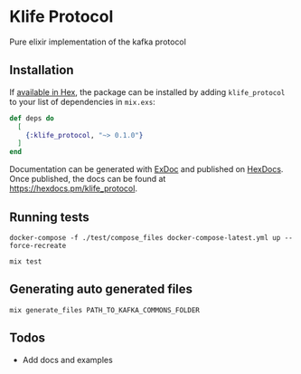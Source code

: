 # Klife Protocol

Pure elixir implementation of the kafka protocol

## Installation

If [available in Hex](https://hex.pm/docs/publish), the package can be installed
by adding `klife_protocol` to your list of dependencies in `mix.exs`:

```elixir
def deps do
  [
    {:klife_protocol, "~> 0.1.0"}
  ]
end
```

Documentation can be generated with [ExDoc](https://github.com/elixir-lang/ex_doc)
and published on [HexDocs](https://hexdocs.pm). Once published, the docs can
be found at <https://hexdocs.pm/klife_protocol>.

## Running tests

```
docker-compose -f ./test/compose_files docker-compose-latest.yml up --force-recreate

mix test
```

## Generating auto generated files

```
mix generate_files PATH_TO_KAFKA_COMMONS_FOLDER
```

## Todos

- Add docs and examples